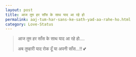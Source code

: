 ```yaml
---
layout: post
title: आज तुम हर साँस के साथ याद आ रहे हो
permalink: aaj-tum-har-sans-ke-sath-yad-aa-rahe-ho.html
category: Love-Status
---
```

> आज तुम हर साँस के साथ याद आ रहे हो....
> 
> अब तुम्हारी याद रोक दूँ या अपनी साँस…!! 💕
